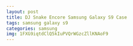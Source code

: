 ```yaml
---
layout: post
title: DJ Snake Encore Samsung Galaxy S9 Case
tags: samsung galaxy s9
categories: samsung
img: 1FXG9iqtdClQ5kIuPVQrWGzcZllKNAoF9
---
```

